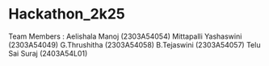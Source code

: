 # Hackathon_2k25
Team Members :
Aelishala Manoj (2303A54054)
Mittapalli Yashaswini (2303A54049)
G.Thrushitha (2303A54058)
B.Tejaswini (2303A54057)
Telu Sai Suraj (2403A54L01)
